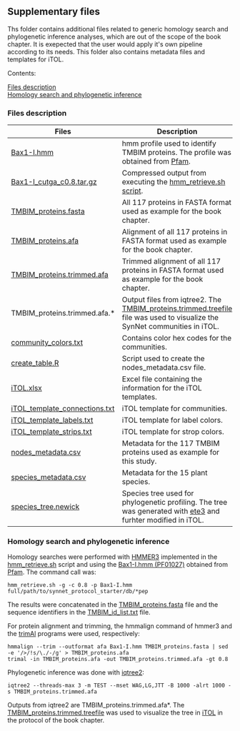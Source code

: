 
## Supplementary files

Ths folder contains additional files related to generic homology search and phylogenetic inference analyses, which are out of the scope of the book chapter. It is exepected that the user would apply it's own pipeline according to its needs. This folder also contains metadata files and templates for iTOL.

Contents:

[Files description](#files-description)  
[Homology search and phylogenetic inference](#Homology-search-and-phylogenetic-inference)


### Files description

| Files | Description |
| ----- | ----------- |
| [Bax1-I.hmm](./Bax1-I.hmm) | hmm profile used to identify TMBIM proteins. The profile was obtained from [Pfam](http://pfam.xfam.org). |
| [Bax1-I_cutga_c0.8.tar.gz](./Bax1-I_cutga_c0.8.tar.gz) | Compressed output from executing the [hmm_retrieve.sh script](https://github.com/sdgamboa/bash_scripts/blob/master/hmm_retrieve.sh). |
| [TMBIM_proteins.fasta](./TMBIM_proteins.fasta) | All 117 proteins in FASTA format used as example for the book chapter. |
| [TMBIM_proteins.afa](./TMBIM_proteins.afa) | Alignment of all 117 proteins in FASTA format used as example for the book chapter. |
| [TMBIM_proteins.trimmed.afa](./TMBIM_proteins.trimmed.afa) | Trimmed alignment of all 117 proteins in FASTA format used as example for the book chapter.  |
| TMBIM_proteins.trimmed.afa.* | Output files from iqtree2. The [TMBIM_proteins.trimmed.treefile](./TMBIM_proteins.trimmed.afa.treefile) file was used to visualize the SynNet communities in iTOL. |
| [community_colors.txt](./community_colors.txt) | Contains color hex codes for the communities. |
| [create_table.R](./create_table.R) | Script used to create the nodes_metadata.csv file. |
| [iTOL.xlsx](./iTOL.xlsx) | Excel file containing the information for the iTOL templates. |
| [iTOL_template_connections.txt](./iTOL_template_connections.txt) | iTOL template for communities. |
| [iTOL_template_labels.txt](./iTOL_template_labels.txt) | iTOL template for label colors. |
| [iTOL_template_strips.txt](./iTOL_template_strips.txt) | iTOL template for strop colors. |
| [nodes_metadata.csv](./nodes_metadata.csv) | Metadata for the 117 TMBIM proteins used as example for this study. |
| [species_metadata.csv](./species_metadata.csv) | Metadata for the 15 plant species. |
| [species_tree.newick](./species_tree.newick) | Species tree used for phylogenetic profiling. The tree was generated with [ete3](http://etetoolkit.org) and furhter modified in iTOL. |



### Homology search and phylogenetic inference

Homology searches were performed with [HMMER3](http://hmmer.org) implemented in the [hmm_retrieve.sh](https://github.com/sdgamboa/bash_scripts/blob/master/hmm_retrieve.sh) script and using the [Bax1-I.hmm (PF01027)](./Bax1-I.hmm) obtained from [Pfam](http://pfam.xfam.org). The command call was:

    hmm_retrieve.sh -g -c 0.8 -p Bax1-I.hmm full/path/to/synnet_protocol_starter/db/*pep

The results were concatenated in the [TMBIM_proteins.fasta](./TMBIM_proteins.fasta) file and the sequence identifiers in the [TMBIM_id_list.txt](./TMBIM_id_list.txt) file.

For protein alignment and trimming, the hmmalign command of hmmer3 and the [trimAl](http://trimal.cgenomics.org) programs were used, respectively:

    hmmalign --trim --outformat afa Bax1-I.hmm TMBIM_proteins.fasta | sed -e '/>/!s/\./-/g' > TMBIM_proteins.afa
    trimal -in TMBIM_proteins.afa -out TMBIM_proteins.trimmed.afa -gt 0.8

Phylogenetic inference was done with [iqtree2](https://github.com/iqtree/iqtree2):

	iqtree2 --threads-max 3 -m TEST --mset WAG,LG,JTT -B 1000 -alrt 1000 -s TMBIM_proteins.trimmed.afa

Outputs from iqtree2 are TMBIM_proteins.trimmed.afa\*. The [TMBIM_proteins.trimmed.treefile](./TMBIM_proteins.trimmed.afa.treefile) was used to visualize the tree in [iTOL](https://itol.embl.de) in the protocol of the book chapter.




